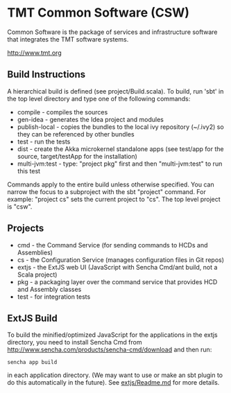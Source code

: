 TMT Common Software (CSW)
=========================

Common Software is the package of services and infrastructure software that integrates the TMT software systems.

http://www.tmt.org


Build Instructions
------------------

A hierarchical build is defined (see project/Build.scala).
To build, run 'sbt' in the top level directory and type one of the following commands:

* compile - compiles the sources
* gen-idea - generates the Idea project and modules
* publish-local - copies the bundles to the local ivy repository (~/.ivy2) so they can be referenced by other bundles
* test - run the tests
* dist - create the Akka microkernel standalone apps (see test/app for the source, target/testApp for the installation)
* multi-jvm:test - type: "project pkg" first and then "multi-jvm:test" to run this test

Commands apply to the entire build unless otherwise specified.
You can narrow the focus to a subproject with the sbt "project" command.
For example: "project cs" sets the current project to "cs". The top level project is "csw".

Projects
--------

* cmd - the Command Service (for sending commands to HCDs and Assemblies)
* cs - the Configuration Service (manages configuration files in Git repos)
* extjs - the ExtJS web UI (JavaScript with Sencha Cmd/ant build, not a Scala project)
* pkg - a packaging layer over the command service that provides HCD and Assembly classes
* test - for integration tests

ExtJS Build
-----------

To build the minified/optimized JavaScript for the applications in the extjs directory,
you need to install Sencha Cmd from http://www.sencha.com/products/sencha-cmd/download
and then run:

    sencha app build

in each application directory.
(We may want to use or make an sbt plugin to do this automatically in the future).
See <a href="extjs/Readme.md">extjs/Readme.md</a> for more details.
